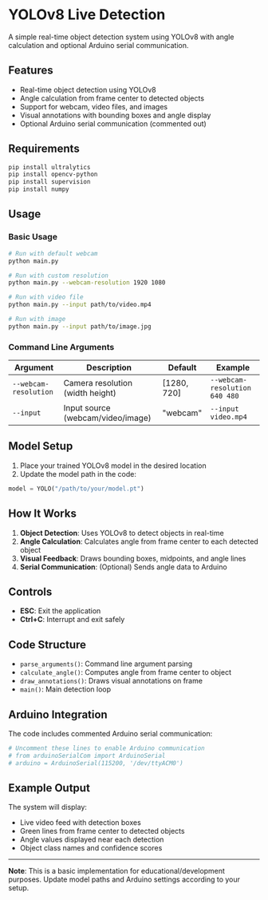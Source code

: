 # YOLOv8 Live Detection

A simple real-time object detection system using YOLOv8 with angle calculation and optional Arduino serial communication.

## Features

- Real-time object detection using YOLOv8
- Angle calculation from frame center to detected objects
- Support for webcam, video files, and images
- Visual annotations with bounding boxes and angle display
- Optional Arduino serial communication (commented out)

## Requirements

```bash
pip install ultralytics
pip install opencv-python
pip install supervision
pip install numpy
```

## Usage

### Basic Usage

```bash
# Run with default webcam
python main.py

# Run with custom resolution
python main.py --webcam-resolution 1920 1080

# Run with video file
python main.py --input path/to/video.mp4

# Run with image
python main.py --input path/to/image.jpg
```

### Command Line Arguments

| Argument | Description | Default | Example |
|----------|-------------|---------|---------|
| `--webcam-resolution` | Camera resolution (width height) | [1280, 720] | `--webcam-resolution 640 480` |
| `--input` | Input source (webcam/video/image) | "webcam" | `--input video.mp4` |

## Model Setup

1. Place your trained YOLOv8 model in the desired location
2. Update the model path in the code:
```python
model = YOLO("/path/to/your/model.pt")
```

## How It Works

1. **Object Detection**: Uses YOLOv8 to detect objects in real-time
2. **Angle Calculation**: Calculates angle from frame center to each detected object
3. **Visual Feedback**: Draws bounding boxes, midpoints, and angle lines
4. **Serial Communication**: (Optional) Sends angle data to Arduino

## Controls

- **ESC**: Exit the application
- **Ctrl+C**: Interrupt and exit safely

## Code Structure

- `parse_arguments()`: Command line argument parsing
- `calculate_angle()`: Computes angle from frame center to object
- `draw_annotations()`: Draws visual annotations on frame
- `main()`: Main detection loop

## Arduino Integration

The code includes commented Arduino serial communication:

```python
# Uncomment these lines to enable Arduino communication
# from arduinoSerialCom import ArduinoSerial
# arduino = ArduinoSerial(115200, '/dev/ttyACM0')
```

## Example Output

The system will display:
- Live video feed with detection boxes
- Green lines from frame center to detected objects
- Angle values displayed near each detection
- Object class names and confidence scores

---

**Note**: This is a basic implementation for educational/development purposes. Update model paths and Arduino settings according to your setup.
